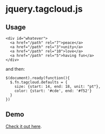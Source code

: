 jquery.tagcloud.js
==================

Usage
-----
    <div id="whatever">
      <a href="/path" rel="7">peace</a>
      <a href="/path" rel="3">unity</a>
      <a href="/path" rel="10">love</a>
      <a href="/path" rel="5">having fun</a>
    </div>

and then:

    $(document).ready(function(){
      $.fn.tagcloud.defaults = {
        size: {start: 14, end: 18, unit: "pt"}, 
        color: {start: '#cde', end: '#f52'}
      }
    })

Demo
----
[Check it out here](http://addywaddy.github.com/jquery.tagcloud.js/ "jquery.tagcloud.js Demo").